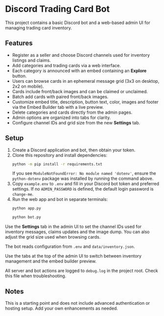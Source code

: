 # Discord Trading Card Bot

This project contains a basic Discord bot and a web-based admin UI for managing trading card inventory.

## Features
- Register as a seller and choose Discord channels used for inventory listings and claims.
- Add categories and trading cards via a web interface.
- Each category is announced with an embed containing an **Explore** button.
- Users can browse cards in an ephemeral message grid (3x3 on desktop, 2x2 on mobile).
- Cards include front/back images and can be claimed or unclaimed.
- Batch add cards with paired front/back images.
- Customize embed title, description, button text, color, images and footer via the Embed Builder tab with a live preview.
- Delete categories and cards directly from the admin pages.
- Admin options are organized into tabs for clarity.
- Configure channel IDs and grid size from the new **Settings** tab.

## Setup
1. Create a Discord application and bot, then obtain your token.
2. Clone this repository and install dependencies:
   ```bash
   python -m pip install -r requirements.txt
   ```
   If you see `ModuleNotFoundError: No module named 'dotenv'`, ensure the
   `python-dotenv` package was installed by running the command above.
3. Copy `example.env` to `.env` and fill in your Discord bot token and preferred settings. If no `ADMIN_PASSWORD` is defined, the default login password is `change-me`.
4. Run the web app and bot in separate terminals:
   ```bash
   python app.py
   ```
   ```bash
   python bot.py
   ```

Use the **Settings** tab in the admin UI to set the channel IDs used for
inventory messages, claims updates and the image dump. You can also adjust the
grid size used when browsing cards.

The bot reads configuration from `.env` and `data/inventory.json`.

Use the tabs at the top of the admin UI to switch between inventory management and the embed builder preview.

All server and bot actions are logged to `debug.log` in the project root. Check
this file when troubleshooting.

## Notes
This is a starting point and does not include advanced authentication or hosting setup. Add your own enhancements as needed.
